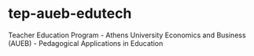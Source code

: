 # tep-aueb-edutech
Teacher Education Program - Athens University Economics and Business (AUEB) - Pedagogical Applications in Education
